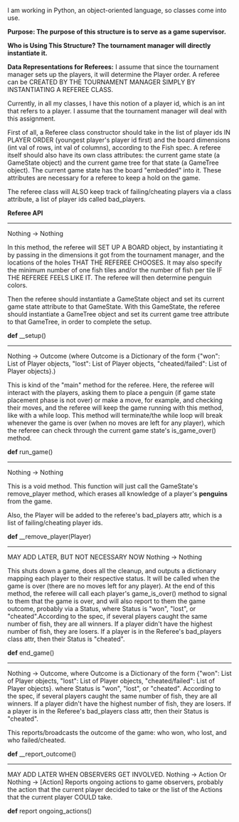 I am working in Python, an object-oriented language, so classes come into use.

**Purpose: The purpose of this structure is to serve as a game supervisor.**

**Who is Using This Structure? The tournament manager will directly instantiate it.**

**Data Representations for Referees:**
I assume that since the tournament manager sets up the players, it will determine the Player order. 
A referee can be CREATED BY THE TOURNAMENT MANAGER SIMPLY BY INSTANTIATING A REFEREE CLASS.

Currently, in all my classes, I have this notion of a player id, which is an int that refers to a player. I assume that the tournament manager
will deal with this assignment.

First of all, a Referee class constructor should take in the list of player ids IN PLAYER ORDER (youngest player's player id first) and the board dimensions (int val of rows, int val of columns), 
according to the Fish spec. A referee itself should also have its own class attributes: the current game state (a GameState object) and the
current game tree for that state (a GameTree object). The current game state has the board "embedded" into it. These
attributes are necessary for a referee to keep a hold on the game. 

The referee class will ALSO keep track of failing/cheating players via a class attribute, a list of player ids called bad_players.


**Referee API**

---
 Nothing -> Nothing
 
 In this method, the referee will SET UP A BOARD object, by instantiating it by passing in the dimensions it got from the tournament manager, and the locations
 of the holes THAT THE REFEREE CHOOSES. It may also specify the minimum number of one fish tiles and/or the number of fish per tile
 IF THE REFEREE FEELS LIKE IT.
 The referee will then determine penguin colors. 
 
 Then the referee should instantiate a GameState object and set its current game state attribute to that GameState. With this GameState,
  the referee should instantiate a GameTree object and set its current game tree attribute to that GameTree, in order to complete the setup.
 
 **def** __setup()

 

---

Nothing -> Outcome (where Outcome is a Dictionary of the form {"won": List of Player objects, "lost": List of Player objects, 
"cheated/failed": List of Player objects}.)

This is kind of the "main" method for the referee. Here, the referee will interact with the players, asking
them to place a penguin (if game state placement phase is not over) or make a move, for example, and checking their moves, and the referee will keep the game running with this method, like
with a while loop.
This method will terminate/the while loop will break whenever the game is over (when no moves are left for any player), which the referee can check through the current game state's
is_game_over() method.

**def** run_game()

---

Nothing -> Nothing

This is a void method. This function will just call
the GameState's remove_player method, which erases all knowledge of a player's **penguins** from the game.

Also, the Player will be added to the referee's bad_players attr, which is a list of failing/cheating player ids.

**def** __remove_player(Player)

___
MAY ADD LATER, BUT NOT NECESSARY NOW
Nothing -> Nothing

This shuts down a game, does all the cleanup, and outputs a dictionary mapping each player to their respective status. It will be called
when the game is over (there are no moves left for any player). At the end of this method, the referee will call
each player's game_is_over() method to signal to them that the game is over, and will also report to them the game
outcome, probably via a Status, where Status is "won", "lost", or "cheated".According to the spec, if several players caught the same number of fish, they are all winners.
If
a player didn't have the highest number of fish, they are losers. If a player is in the Referee's bad_players class attr, then
their Status is "cheated".

**def** end_game()

---
Nothing -> Outcome, where Outcome is a Dictionary of the form {"won": List of Player objects, "lost": List of Player objects, 
"cheated/failed": List of Player objects}.
where Status is "won", "lost", or "cheated". According to the spec, if several players caught the same number of fish, they are all winners. If
a player didn't have the highest number of fish, they are losers. If a player is in the Referee's bad_players class attr, then
their Status is "cheated".

This reports/broadcasts the outcome of the game: who won, who lost, and who failed/cheated. 

**def** __report_outcome()


---
MAY ADD LATER WHEN OBSERVERS GET INVOLVED.
Nothing -> Action
Or
Nothing -> [Action]
Reports ongoing actions to game observers, probably the action that the current player decided to take or the list of the
Actions that the current player COULD take.

**def** report ongoing_actions()